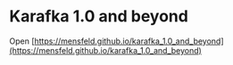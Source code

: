 # Karafka 1.0 and beyond

Open [https://mensfeld.github.io/karafka_1.0_and_beyond](https://mensfeld.github.io/karafka_1.0_and_beyond)

